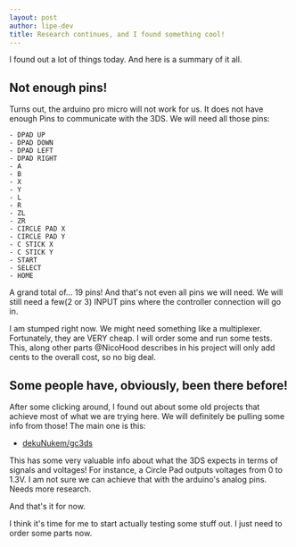 ```yaml
---
layout: post
author: lipe-dev
title: Research continues, and I found something cool!
---
```


I found out a lot of things today. And here is a summary of it all.

## Not enough pins!

Turns out, the arduino pro micro will not work for us. It does not have enough Pins to communicate with the 3DS. We will need all those pins:

```
- DPAD UP
- DPAD DOWN
- DPAD LEFT
- DPAD RIGHT
- A
- B
- X
- Y
- L
- R
- ZL
- ZR
- CIRCLE PAD X
- CIRCLE PAD Y
- C STICK X
- C STICK Y
- START
- SELECT
- HOME
```

A grand total of... 19 pins!
And that's not even all pins we will need. We will still need a few(2 or 3) INPUT pins where the controller connection will go in.

I am stumped right now. We might need something like a multiplexer. Fortunately, they are VERY cheap. 
I will order some and run some tests. This, along other parts @NicoHood describes in his project will only add cents to the overall cost, so no big deal.

## Some people have, obviously, been there before!

After some clicking around, I found out about some old projects that achieve most of what we are trying here. We will definitely be pulling some info from those! The main one is this:

- [dekuNukem/gc3ds](https://github.com/dekuNukem/gc3ds)

This has some very valuable info about what the 3DS expects in terms of signals and voltages! For instance, a Circle Pad outputs voltages from 0 to 1.3V.
I am not sure we can achieve that with the arduino's analog pins. Needs more research.

And that's it for now.

I think it's time for me to start actually testing some stuff out. I just need to order some parts now.
